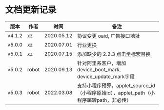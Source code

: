 # 文档更新记录

| 版本 | 作者 | 时间       | 备注                                                                           |
| ---- | ---- | ---------- | ------------------------------------------------------------------------------ |
| v4.1.2 | xz | 2020.05.12 | 协议变更 oaid,   广告接口地址                                                                          |
| v5.0.0 | xz | 2020.07.01 | 行业更换                                             |
| v5.0.1 | xz | 2020.07.15 | 添加缺少的 2.2.3 点击坐标宏替换             |
| v5.0.2 | robot | 2020.09.13 | 针对阿里系客户，增加device_boot_mark, device_update_mark字段             |
| v5.0.3 | robot | 2022.03.08 | 支持小程序预算，applet_source_id（小程序原始id），applet_path（小程序跳转path，非必传）              |
